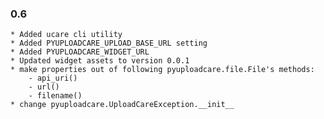 ### 0.6
    * Added ucare cli utility
    * Added PYUPLOADCARE_UPLOAD_BASE_URL setting
    * Added PYUPLOADCARE_WIDGET_URL
    * Updated widget assets to version 0.0.1
    * make properties out of following pyuploadcare.file.File's methods:
        - api_uri()
        - url()
        - filename()
    * change pyuploadcare.UploadCareException.__init__
